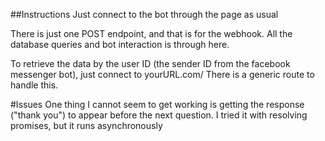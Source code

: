 ##Instructions
Just connect to the bot through the page as usual

There is just one POST endpoint, and that is for the webhook.  All the database queries and bot interaction is through here.

To retrieve the data by the user ID (the sender ID from the facebook messenger bot), just connect to yourURL.com/<userID>
There is a generic route to handle this.

#Issues
One thing I cannot seem to get working is getting the response ("thank you") to appear before the next question.
I tried it with resolving promises, but it runs asynchronously
